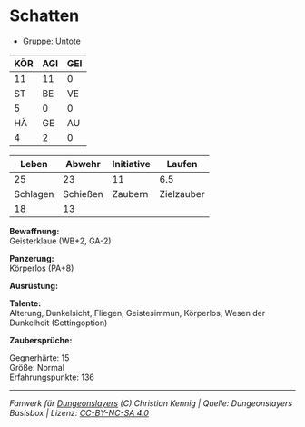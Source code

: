 # Schatten  
- Gruppe: Untote  

| KÖR | AGI | GEI |  
| --- | --- | --- |  
| 11  | 11  | 0   |
| ST  | BE  | VE  |  
| 5   | 0   | 0   |
| HÄ  | GE  | AU  |  
| 4   | 2   | 0   |


| Leben    | Abwehr   | Initiative | Laufen     |
| -------- | -------- | ---------- | ---------- |
| 25       | 23       | 11         | 6.5        |
| Schlagen | Schießen | Zaubern    | Zielzauber |
| 18       | 13       |            |            |

**Bewaffnung:**  
Geisterklaue (WB+2, GA-2)

**Panzerung:**  
Körperlos (PA+8)

**Ausrüstung:**  


**Talente:**  
Alterung, Dunkelsicht, Fliegen, Geistesimmun, Körperlos, Wesen der Dunkelheit (Settingoption)

**Zaubersprüche:**  


Gegnerhärte: 15  
Größe: Normal  
Erfahrungspunkte: 136  



___
*Fanwerk für [Dungeonslayers](https://www.dungeonslayers.net/) (C) Christian Kennig | Quelle: Dungeonslayers Basisbox | Lizenz: [CC-BY-NC-SA 4.0](https://creativecommons.org/licenses/by-nc-sa/4.0/deed.de)*